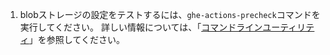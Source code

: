 1. blobストレージの設定をテストするには、`ghe-actions-precheck`コマンドを実行してください。 詳しい情報については、「[コマンドラインユーティリティ](/admin/configuration/configuring-your-enterprise/command-line-utilities#ghe-actions-precheck)」を参照してください。
